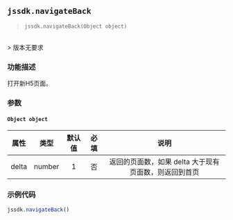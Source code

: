 
## `jssdk.navigateBack`

> `jssdk.navigateBack(Object object)`
<br/>
> 版本无要求

### 功能描述

打开新H5页面。

### 参数

#### `Object object`

| 属性 | 类型 | 默认值 | 必填 | 说明 |
| :--: | :--: | :--: | :--: | :--: |
| delta | number | 1 | 否 | 返回的页面数，如果 delta 大于现有页面数，则返回到首页 |


### 示例代码

```js
jssdk.navigateBack()
```